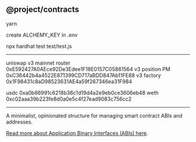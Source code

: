 ## @project/contracts
yarn 

create ALCHEMY_KEY in .env

npx hardhat test test/test.js

-------

uniswap v3 mainnet router 0xE592427A0AEce92De3Edee1F18E0157C05861564
v3 position PM 0xC36442b4a4522E871399CD717aBDD847Ab11FE88
v3 factory 0x1F98431c8aD98523631AE4a59f267346ea31F984

usdc 0xa0b86991c6218b36c1d19d4a2e9eb0ce3606eb48
weth 0xc02aaa39b223fe8d0a0e5c4f27ead9083c756cc2





-------

A minimalist, opinionated structure for managing smart contract ABIs and addresses.

[Read more about Application Binary Interfaces (ABIs) here](https://ethereum.stackexchange.com/questions/234/what-is-an-abi-and-why-is-it-needed-to-interact-with-contracts).
